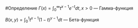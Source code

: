 #Определение 
$Г(x) = \int_0^\infty t^{x-1}e^{-t}dt,x>0$ — Гамма-функция

$В(x,y) = \int^1_0t^{x-1}(1-t)^{y-1}dt$ — Бета-функция